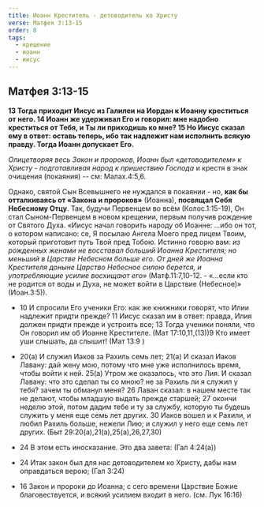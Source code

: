 ```yaml
---
title: Иоанн Креститель - детоводитель ко Христу
verse: Матфея 3:13-15
order: 8
tags:
  - крещение
  - иоанн
  - иисус
---
```


## Матфея 3:13-15

**13 Тогда приходит Иисус из Галилеи на Иордан к Иоанну креститься от него. 14 Иоанн же удерживал Его и говорил: мне надобно креститься от Тебя, и Ты ли приходишь ко мне? 15 Но Иисус сказал ему в ответ: оставь теперь, ибо так надлежит нам исполнить всякую правду. Тогда Иоанн допускает Его.**

*Олицетворяя весь Закон и пророков, Иоанн был «детоводителем» к Христу - подготавливая народ к пришествию Господа* и крестя в знак очищения (покаяния) -- см: Малах.4:5,6.

Однако, святой Сын Всевышнего не нуждался в покаянии - но, **как бы отталкиваясь от «Закона и пророков»** (Иоанна), **посвящал Себя Небесному Отцу**. Так, будучи Первенцем во всём (Колос.1:15-19), Он стал Сыном-Первенцем в новом крещении, первым получив рождение от Святого Духа. «Иисус начал говорить народу об Иоанне: ...ибо он тот, о котором написано: се, Я посылаю Ангела Моего пред лицем Твоим, который
приготовит путь Твой пред Тобою. Истинно говорю вам: *из рожденных женами не восставал больший Иоанна Крестителя; но меньший в Царстве Небесном
больше его. От дней же Иоанна Крестителя доныне Царство Небесное силою берется, и употребляющие усилие восхищают его»* (Матф.11:7,10-12. -
«...если кто не родится от воды и Духа, не может войти в Царствие (Небесное)» (Иоан.3:5)).

- 10 И спросили Его ученики Его: как же книжники говорят, что Илии надлежит придти прежде? 11 Иисус сказал им в ответ: правда, Илия должен придти прежде и устроить все; 13 Тогда ученики поняли, что Он говорил им об Иоанне Крестителе. (Мат 17:10,11,(13))9 Кто имеет уши слышать, да слышит! (Мат 13:9 )

- 20(а) И служил Иаков за Рахиль семь лет; 21(а) И сказал Иаков Лавану: дай жену мою, потому что мне уже исполнилось время, чтобы войти к ней. 25(а) Утром же оказалось, что это Лия. И сказал Лавану: что это сделал ты со мною? не за Рахиль ли я служил у тебя? зачем ты обманул меня? 26 Лаван сказал: в нашем месте так не делают, чтобы младшую выдать прежде старшей; 27 окончи неделю этой, потом дадим тебе и ту за службу, которую ты будешь служить у меня еще семь лет других. 30 Иаков вошел и к Рахили, и любил Рахиль больше, нежели Лию; и служил у него еще семь лет других. (Быт 29:20(а),21(а),25(а),26,27,30)
- 24 В этом есть иносказание. Это два завета: (Гал 4:24(а))
- 24 Итак закон был для нас детоводителем ко Христу, дабы нам оправдаться верою; (Гал 3:24)

- 16 Закон и пророки до Иоанна; с сего времени Царствие Божие благовествуется, и всякий усилием входит в него. (см. Лук 16:16)
